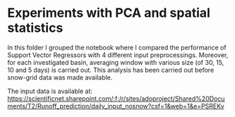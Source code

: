 # Experiments with PCA and spatial statistics

In this folder I grouped the notebook where I compared the performance of Support Vector Regressors with 4 different input preprocessings.
Moreover, for each investigated basin, averaging window with various size (of 30, 15, 10 and 5 days) is carried out.
This analysis has been carried out before snow-grid data was made available.

The input data is available at: https://scientificnet.sharepoint.com/:f:/r/sites/adoproject/Shared%20Documents/T2/Runoff_prediction/daily_input_nosnow?csf=1&web=1&e=PSREKv
